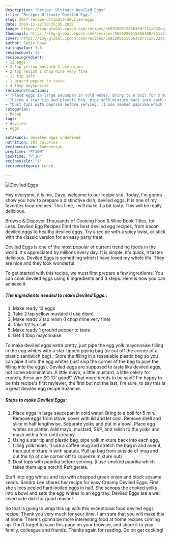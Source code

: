 ```yaml
---
description: "Recipe: Ultimate Deviled Eggs"
title: "Recipe: Ultimate Deviled Eggs"
slug: 2067-recipe-ultimate-deviled-eggs
date: 2019-11-22T20:25:05.283Z
image: https://img-global.cpcdn.com/recipes/5693200615866368/751x532cq70/deviled-eggs-recipe-main-photo.jpg
thumbnail: https://img-global.cpcdn.com/recipes/5693200615866368/751x532cq70/deviled-eggs-recipe-main-photo.jpg
cover: https://img-global.cpcdn.com/recipes/5693200615866368/751x532cq70/deviled-eggs-recipe-main-photo.jpg
author: Sadie Rowe
ratingvalue: 3.6
reviewcount: 14
recipeingredient:
- 12 eggs
- 2 tsp yellow mustard I use dijon
- 2 tsp relish I chop mine very fine
- 12 tsp salt
- 1 ground pepper to taste
- 4 tbsp mayonnaise
recipeinstructions:
- "Place eggs in large saucepan in cold water. Bring to a boil for 5 min. Remove eggs from stove, cover with lid and let cool. Remove shell and slice in half lengthwise. Separate yolks and put in a bowl. Place egg whites on platter. Add mayo, mustard, S&amp;P, and relish to the yolks and mash with a fork until creamy."
- "Using a star tip and plastic bag, pipe yolk mixture back into each egg, filling yolk holes. (I use a coffee mug and stretch the bag in and over it, then put mixture in with spatula. Pull up bag from outside of mug and cut the tip of one corner off to squeeze mixture out)"
- "Dust tops with paprika before serving. (I use smoked paprika which takes them up a notch!) Refrigerate."
categories:
- Resep
tags:
- deviled
- eggs

katakunci: deviled eggs undefined
nutrition: 281 calories
recipecuisine: Indonesian
preptime: "PT10M"
cooktime: "PT1H"
recipeyield: "1"
recipecategory: Lunch

---
```



![Deviled Eggs](https://img-global.cpcdn.com/recipes/5693200615866368/751x532cq70/deviled-eggs-recipe-main-photo.jpg)

Hey everyone, it is me, Dave, welcome to our recipe site. Today, I'm gonna show you how to prepare a distinctive dish, deviled eggs. It is one of my favorites food recipes. This time, I will make it a bit tasty. This will be really delicious.

Browse &amp; Discover Thousands of Cooking Food &amp; Wine Book Titles, for Less. Deviled Egg Recipes Find the best deviled egg recipes, from bacon deviled eggs to healthy deviled eggs. Try a recipe with a spicy twist, or stick with the classic version for an easy party treat.

Deviled Eggs is one of the most popular of current trending foods in the world. It's appreciated by millions every day. It is simple, it's quick, it tastes delicious. Deviled Eggs is something which I have loved my whole life. They are nice and they look wonderful.


To get started with this recipe, we must first prepare a few ingredients. You can cook deviled eggs using 6 ingredients and 3 steps. Here is how you can achieve it.

##### The ingredients needed to make Deviled Eggs::

1. Make ready 12 eggs
1. Take 2 tsp yellow mustard (I use dijon)
1. Make ready 2 tsp relish (I chop mine very fine)
1. Take 1/2 tsp salt
1. Make ready 1 ground pepper to taste
1. Get 4 tbsp mayonnaise


To make deviled eggs extra pretty, just pipe the egg yolk mayonnaise filling in the egg whites with a star-tipped piping bag (or cut off the corner of a plastic sandwich bag).; Store the filling in a resealable plastic bag so you can pipe it into the egg whites (just snip the corner of the bag to pipe the filling into the eggs). Deviled eggs are supposed to taste like deviled eggs, not some abomination. A little mayo, a little mustard, a little celery for crunch; these are SO &#39;D&#39; good!&#34; What more needs to be said? I&#39;m happy to be this recipe&#39;s first reviewer, the first but not the last, I&#39;m sure, to say this is a great deviled egg recipe Suzanne. 

##### Steps to make Deviled Eggs:

1. Place eggs in large saucepan in cold water. Bring to a boil for 5 min. Remove eggs from stove, cover with lid and let cool. Remove shell and slice in half lengthwise. Separate yolks and put in a bowl. Place egg whites on platter. Add mayo, mustard, S&amp;P, and relish to the yolks and mash with a fork until creamy.
1. Using a star tip and plastic bag, pipe yolk mixture back into each egg, filling yolk holes. (I use a coffee mug and stretch the bag in and over it, then put mixture in with spatula. Pull up bag from outside of mug and cut the tip of one corner off to squeeze mixture out)
1. Dust tops with paprika before serving. (I use smoked paprika which takes them up a notch!) Refrigerate.


Stuff into egg whites and top with chopped green onion and black sesame seeds. Sandra Lee shares her recipe for easy Creamy Deviled Eggs. First she slices peeled hard-boiled eggs in half. She scoops the cooked yolks into a bowl and sets the egg whites in an egg tray. Deviled Eggs are a well loved side dish for good reason! 

So that is going to wrap this up with this exceptional food deviled eggs recipe. Thank you very much for your time. I am sure that you will make this at home. There's gonna be more interesting food at home recipes coming up. Don't forget to save this page on your browser, and share it to your family, colleague and friends. Thanks again for reading. Go on get cooking!
